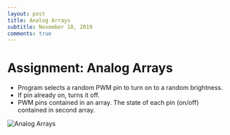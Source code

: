 ```yaml
---
layout: post
title: Analog Arrays
subtitle: November 18, 2019
comments: true
---
```


# Assignment: Analog Arrays

* Program selects a random PWM pin to turn on to a random brightness.
* If pin already on, turns it off.
* PWM pins contained in an array. The state of each pin (on/off) contained in second array.

![Analog Arrays](https://ephsarah.github.io/img/treeproto.jpg)


